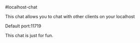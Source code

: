 #localhost-chat

This  chat  allows   you  to  chat  with  other  clients  on  your  localhost

Default  port:11719

This  chat  is  just  for  fun.
